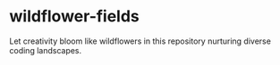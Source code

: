# wildflower-fields
Let creativity bloom like wildflowers in this repository nurturing diverse coding landscapes.
